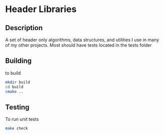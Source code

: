# Header Libraries
## Description
A set of header only algorithms, data structures, and utilities I use in many of my other projects.  Most should have tests located in the tests folder

## Building
to build
``` bash
mkdir build
cd build
cmake ..
```

## Testing
To run unit tests

``` bash
make check
```
